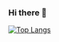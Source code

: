 ### Hi there 👋

[![Top Langs](https://github-readme-stats-weld-six-80.vercel.app/api/top-langs/?username=Code-Solver&layout=compact&theme=dark&size_weight=0&count_weight=1&langs_count=13&hide=CMake,Makefile)](https://github.com/anuraghazra/github-readme-stats)

<!--
**Code-Solver/Code-Solver** is a ✨ _special_ ✨ repository because its `README.md` (this file) appears on your GitHub profile.

Here are some ideas to get you started:

- 🔭 I’m currently working on ...
- 🌱 I’m currently learning ...
- 👯 I’m looking to collaborate on ...
- 🤔 I’m looking for help with ...
- 💬 Ask me about ...
- 📫 How to reach me: ...
- 😄 Pronouns: ...
- ⚡ Fun fact: ...
-->
